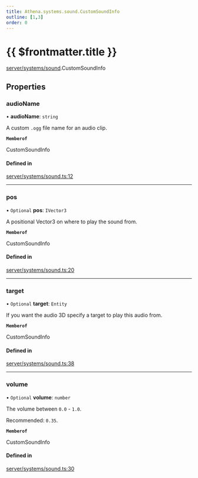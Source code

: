 ```yaml
---
title: Athena.systems.sound.CustomSoundInfo
outline: [1,3]
order: 0
---
```


# {{ $frontmatter.title }}


[server/systems/sound](../modules/server_systems_sound.md).CustomSoundInfo

## Properties

### audioName

• **audioName**: `string`

A custom `.ogg` file name for an audio clip.

**`Memberof`**

CustomSoundInfo

#### Defined in

[server/systems/sound.ts:12](https://github.com/Stuyk/altv-athena/blob/552012ca4/src/core/server/systems/sound.ts#L12)

___

### pos

• `Optional` **pos**: `IVector3`

A positional Vector3 on where to play the sound from.

**`Memberof`**

CustomSoundInfo

#### Defined in

[server/systems/sound.ts:20](https://github.com/Stuyk/altv-athena/blob/552012ca4/src/core/server/systems/sound.ts#L20)

___

### target

• `Optional` **target**: `Entity`

If you want the audio 3D specify a target to play this audio from.

**`Memberof`**

CustomSoundInfo

#### Defined in

[server/systems/sound.ts:38](https://github.com/Stuyk/altv-athena/blob/552012ca4/src/core/server/systems/sound.ts#L38)

___

### volume

• `Optional` **volume**: `number`

The volume between `0.0` - `1.0`.

Recommended: `0.35`.

**`Memberof`**

CustomSoundInfo

#### Defined in

[server/systems/sound.ts:30](https://github.com/Stuyk/altv-athena/blob/552012ca4/src/core/server/systems/sound.ts#L30)
